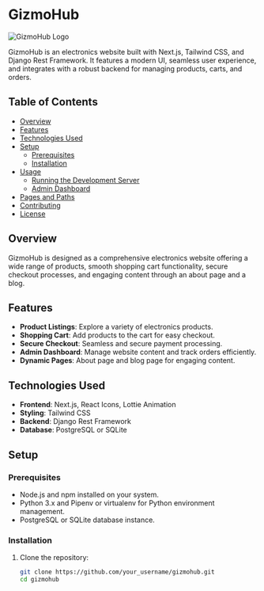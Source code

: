 # GizmoHub

![GizmoHub Logo](link_to_logo_image)

GizmoHub is an electronics website built with Next.js, Tailwind CSS, and Django Rest Framework. It features a modern UI, seamless user experience, and integrates with a robust backend for managing products, carts, and orders.

## Table of Contents

- [Overview](#overview)
- [Features](#features)
- [Technologies Used](#technologies-used)
- [Setup](#setup)
  - [Prerequisites](#prerequisites)
  - [Installation](#installation)
- [Usage](#usage)
  - [Running the Development Server](#running-the-development-server)
  - [Admin Dashboard](#admin-dashboard)
- [Pages and Paths](#pages-and-paths)
- [Contributing](#contributing)
- [License](#license)

## Overview

GizmoHub is designed as a comprehensive electronics website offering a wide range of products, smooth shopping cart functionality, secure checkout processes, and engaging content through an about page and a blog.

## Features

- **Product Listings**: Explore a variety of electronics products.
- **Shopping Cart**: Add products to the cart for easy checkout.
- **Secure Checkout**: Seamless and secure payment processing.
- **Admin Dashboard**: Manage website content and track orders efficiently.
- **Dynamic Pages**: About page and blog page for engaging content.

## Technologies Used

- **Frontend**: Next.js, React Icons, Lottie Animation
- **Styling**: Tailwind CSS
- **Backend**: Django Rest Framework
- **Database**: PostgreSQL or SQLite

## Setup

### Prerequisites

- Node.js and npm installed on your system.
- Python 3.x and Pipenv or virtualenv for Python environment management.
- PostgreSQL or SQLite database instance.

### Installation

1. Clone the repository:

   ```bash
   git clone https://github.com/your_username/gizmohub.git
   cd gizmohub
   ```
